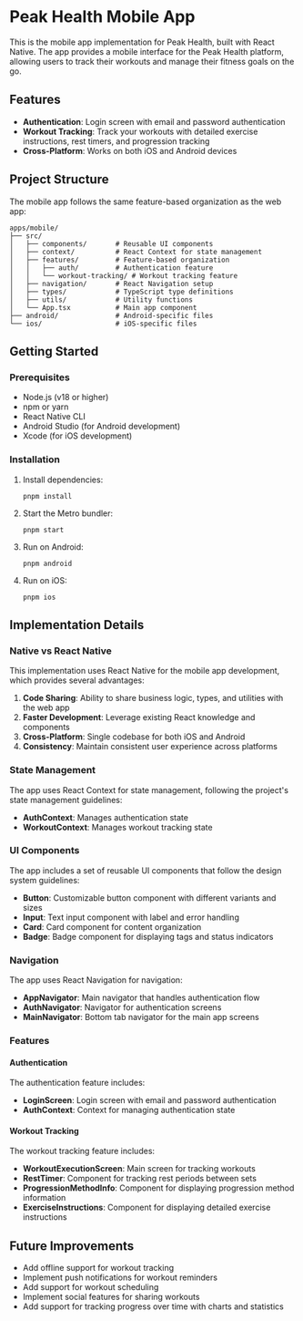 # Peak Health Mobile App

This is the mobile app implementation for Peak Health, built with React Native. The app provides a mobile interface for the Peak Health platform, allowing users to track their workouts and manage their fitness goals on the go.

## Features

- **Authentication**: Login screen with email and password authentication
- **Workout Tracking**: Track your workouts with detailed exercise instructions, rest timers, and progression tracking
- **Cross-Platform**: Works on both iOS and Android devices

## Project Structure

The mobile app follows the same feature-based organization as the web app:

```
apps/mobile/
├── src/
│   ├── components/       # Reusable UI components
│   ├── context/          # React Context for state management
│   ├── features/         # Feature-based organization
│   │   ├── auth/         # Authentication feature
│   │   └── workout-tracking/ # Workout tracking feature
│   ├── navigation/       # React Navigation setup
│   ├── types/            # TypeScript type definitions
│   ├── utils/            # Utility functions
│   └── App.tsx           # Main app component
├── android/              # Android-specific files
└── ios/                  # iOS-specific files
```

## Getting Started

### Prerequisites

- Node.js (v18 or higher)
- npm or yarn
- React Native CLI
- Android Studio (for Android development)
- Xcode (for iOS development)

### Installation

1. Install dependencies:
   ```
   pnpm install
   ```

2. Start the Metro bundler:
   ```
   pnpm start
   ```

3. Run on Android:
   ```
   pnpm android
   ```

4. Run on iOS:
   ```
   pnpm ios
   ```

## Implementation Details

### Native vs React Native

This implementation uses React Native for the mobile app development, which provides several advantages:

1. **Code Sharing**: Ability to share business logic, types, and utilities with the web app
2. **Faster Development**: Leverage existing React knowledge and components
3. **Cross-Platform**: Single codebase for both iOS and Android
4. **Consistency**: Maintain consistent user experience across platforms

### State Management

The app uses React Context for state management, following the project's state management guidelines:

- **AuthContext**: Manages authentication state
- **WorkoutContext**: Manages workout tracking state

### UI Components

The app includes a set of reusable UI components that follow the design system guidelines:

- **Button**: Customizable button component with different variants and sizes
- **Input**: Text input component with label and error handling
- **Card**: Card component for content organization
- **Badge**: Badge component for displaying tags and status indicators

### Navigation

The app uses React Navigation for navigation:

- **AppNavigator**: Main navigator that handles authentication flow
- **AuthNavigator**: Navigator for authentication screens
- **MainNavigator**: Bottom tab navigator for the main app screens

### Features

#### Authentication

The authentication feature includes:

- **LoginScreen**: Login screen with email and password authentication
- **AuthContext**: Context for managing authentication state

#### Workout Tracking

The workout tracking feature includes:

- **WorkoutExecutionScreen**: Main screen for tracking workouts
- **RestTimer**: Component for tracking rest periods between sets
- **ProgressionMethodInfo**: Component for displaying progression method information
- **ExerciseInstructions**: Component for displaying detailed exercise instructions

## Future Improvements

- Add offline support for workout tracking
- Implement push notifications for workout reminders
- Add support for workout scheduling
- Implement social features for sharing workouts
- Add support for tracking progress over time with charts and statistics

